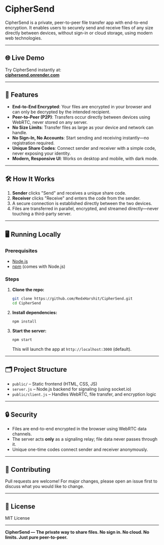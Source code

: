 # CipherSend

CipherSend is a private, peer-to-peer file transfer app with end-to-end encryption. It enables users to securely send and receive files of any size directly between devices, without sign-in or cloud storage, using modern web technologies.

---

## 🌐 Live Demo

Try CipherSend instantly at:  
**[ciphersend.onrender.com](https://ciphersend.onrender.com)**

---

## 🚀 Features

- **End-to-End Encrypted**: Your files are encrypted in your browser and can only be decrypted by the intended recipient.
- **Peer-to-Peer (P2P)**: Transfers occur directly between devices using WebRTC, never stored on any server.
- **No Size Limits**: Transfer files as large as your device and network can handle.
- **No Sign-In, No Accounts**: Start sending and receiving instantly—no registration required.
- **Unique Share Codes**: Connect sender and receiver with a simple code, never exposing your identity.
- **Modern, Responsive UI**: Works on desktop and mobile, with dark mode.

---

## 🛠 How It Works

1. **Sender** clicks "Send" and receives a unique share code.
2. **Receiver** clicks "Receive" and enters the code from the sender.
3. A secure connection is established directly between the two devices.
4. Files are transferred in parallel, encrypted, and streamed directly—never touching a third-party server.

---

## 🖥️ Running Locally

### Prerequisites

- [Node.js](https://nodejs.org/)
- [npm](https://www.npmjs.com/) (comes with Node.js)

### Steps

1. **Clone the repo:**
   ```bash
   git clone https://github.com/RedxHarshit/CipherSend.git
   cd CipherSend
   ```

2. **Install dependencies:**
   ```bash
   npm install
   ```

3. **Start the server:**
   ```bash
   npm start
   ```
   This will launch the app at `http://localhost:3000` (default).

---

## 🗂 Project Structure

- `public/` – Static frontend (HTML, CSS, JS)
- `server.js` – Node.js backend for signaling (using socket.io)
- `public/client.js` – Handles WebRTC, file transfer, and encryption logic

---

## 🔒 Security

- Files are end-to-end encrypted in the browser using WebRTC data channels.
- The server acts **only** as a signaling relay; file data never passes through it.
- Unique one-time codes connect sender and receiver anonymously.

---

## 🤝 Contributing

Pull requests are welcome! For major changes, please open an issue first to discuss what you would like to change.

---

## 📄 License

MIT License

---

**CipherSend — The private way to share files. No sign in. No cloud. No limits. Just pure peer-to-peer.**
